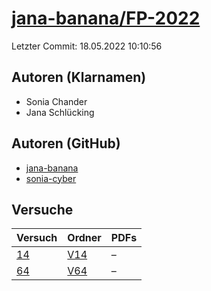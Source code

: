 # [jana-banana/FP-2022](https://github.com/jana-banana/FP-2022)

Letzter Commit: 18.05.2022 10:10:56

## Autoren (Klarnamen)
- Sonia Chander
- Jana Schlücking

## Autoren (GitHub)
- [jana-banana](https://github.com/jana-banana)
- [sonia-cyber](https://github.com/sonia-cyber)

## Versuche

|       Versuch        |                          Ordner                           |PDFs|
|----------------------|-----------------------------------------------------------|----|
|[14](../../versuch/14)|[V14](https://github.com/jana-banana/FP-2022/tree/main/V14)|–   |
|[64](../../versuch/64)|[V64](https://github.com/jana-banana/FP-2022/tree/main/V64)|–   |
